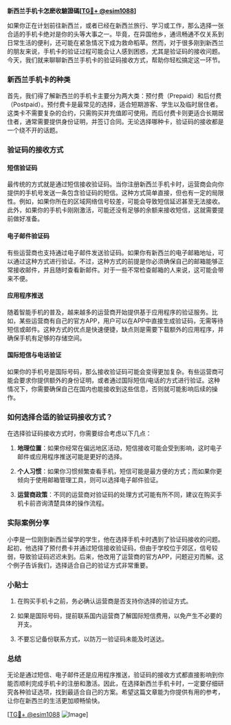 **新西兰手机卡怎麽收驗證碼[[TG💪+ @esim1088](https://t.me/s/esim1088)]**

如果你正在计划前往新西兰，或者已经在新西兰旅行、学习或工作，那么选择一张合适的手机卡绝对是你的头等大事之一。毕竟，在异国他乡，通讯畅通不仅关系到日常生活的便利，还可能在紧急情况下成为救命稻草。然而，对于很多刚到新西兰的朋友来说，手机卡的验证过程可能会让人感到困惑，尤其是验证码的接收问题。今天，我们就来聊聊新西兰手机卡的验证码接收方式，帮助你轻松搞定这一环节。

### 新西兰手机卡的种类

首先，我们得了解新西兰的手机卡主要分为两大类：预付费（Prepaid）和后付费（Postpaid）。预付费卡是最常见的选择，适合短期游客、学生以及临时居住者。这类卡不需要复杂的合约，只需购买并充值即可使用。而后付费卡则更适合长期居住者，通常需要提供身份证明，并签订合同。无论选择哪种卡，验证码的接收都是一个绕不开的话题。

### 验证码的接收方式

#### 短信验证码

最传统的方式就是通过短信接收验证码。当你注册新西兰手机卡时，运营商会向你提供的手机号发送一条包含验证码的短信。这种方式简单直接，但也有一定的局限性。例如，如果你所在的区域网络信号较差，可能会导致短信延迟甚至无法接收。此外，如果你的手机卡刚刚激活，可能还没有足够的余额来接收短信，这就需要提前做好准备。

#### 电子邮件验证码

有些运营商也支持通过电子邮件发送验证码。如果你有新西兰的电子邮箱地址，可以通过这种方式进行验证。不过，这种方式的前提是你必须确保自己的邮箱能够正常接收邮件，并且随时查看新邮件。对于一些不常检查邮箱的人来说，这可能会带来不便。

#### 应用程序推送

随着智能手机的普及，越来越多的运营商开始提供基于应用程序的验证服务。比如，某些运营商有自己的官方APP，用户可以在APP中直接生成验证码，无需等待短信或邮件。这种方式的优点是快速便捷，缺点则是需要下载额外的应用程序，并确保手机有足够的存储空间。

#### 国际短信与电话验证

如果你的手机号是国际号码，那么接收验证码可能会变得更加复杂。有些运营商可能会要求你提供额外的身份证明，或者通过国际短信/电话的方式进行验证。这种情况下，你需要确保自己在国内也能接收到这些信息，否则就可能影响后续的操作。

### 如何选择合适的验证码接收方式？

在选择验证码接收方式时，你需要综合考虑以下几点：

1. **地理位置**：如果你经常在偏远地区活动，短信接收可能会受到影响，这时电子邮件或应用程序推送可能是更好的选择。
   
2. **个人习惯**：如果你习惯频繁查看手机，短信可能是最方便的方式；而如果你更倾向于使用邮箱管理工具，则可以选择电子邮件验证。

3. **运营商政策**：不同的运营商对验证码的处理方式可能有所不同，建议在购买手机卡前咨询清楚具体的操作流程。

### 实际案例分享

小李是一位刚到新西兰留学的学生，他在选择手机卡时遇到了验证码接收的问题。起初，他选择了预付费卡并通过短信接收验证码，但由于学校位于郊区，信号较弱，导致验证码迟迟未到。后来，他改用了运营商的官方APP，问题迎刃而解。这个例子告诉我们，选择适合自己的验证方式非常重要。

### 小贴士

1. 在购买手机卡之前，务必确认运营商是否支持你选择的验证方式。
   
2. 如果是国际号码，提前联系国内运营商了解国际短信费用，以免产生不必要的开支。

3. 不要忘记备份联系方式，以防万一验证码未能及时送达。

### 总结

无论是通过短信、电子邮件还是应用程序推送，验证码的接收方式都直接影响到你能否顺利完成手机卡的注册和激活。因此，在选择新西兰手机卡时，一定要仔细研究各种验证选项，找到最适合自己的方案。希望这篇文章能为你提供有用的参考，让你在新西兰的生活更加顺畅愉快。

[[TG💪+ @esim1088](https://t.me/s/esim1088) ![Image](https://i.postimg.cc/4NQfJmqS/Snipaste-2025-05-13-00-14-12.png)]